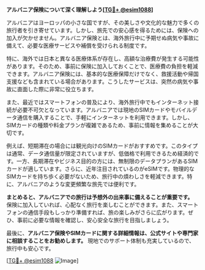 **アルバニア保険について深く理解しよう[[TG💪+ @esim1088](https://t.me/s/esim1088)]**

アルバニアはヨーロッパの小さな国ですが、その美しさや文化的な魅力で多くの旅行者を引き寄せています。しかし、旅先での安心感を得るためには、保険への加入が欠かせません。アルバニア保険とは、海外旅行中に予期せぬ病気や事故に備えて、必要な医療サービスや補償を受けられる制度です。

特に、海外では日本と異なる医療体系が存在し、高額な治療費が発生する可能性があります。そのため、事前に保険に加入しておくことで、医療費の負担を軽減できます。アルバニア保険には、基本的な医療保障だけでなく、救援活動や帰国支援なども含まれている場合があります。こうしたサービスは、突然の病気や事故に直面した際に非常に役立ちます。

また、最近ではスマートフォンの普及により、海外旅行中でもインターネット接続が必要不可欠となっています。アルバニアでは現地のSIMカードやモバイルデータ通信を購入することで、手軽にインターネットを利用できます。しかし、SIMカードの種類や料金プランが複雑であるため、事前に情報を集めることが大切です。

例えば、短期滞在の場合には観光向けのSIMカードがおすすめです。このタイプは通常、データ通信量が限定されていますが、低価格で利用できるため経済的です。一方、長期滞在やビジネス目的の方には、無制限のデータプランがあるSIMカードが適しています。さらに、近年注目されているのがeSIMです。物理的なSIMカードを持ち歩く必要がないため、旅行中の煩わしさを軽減できます。特に、アルバニアのような変更頻繁な旅先では便利です。

**まとめると、アルバニアでの旅行は予想外の出来事に備えることが重要です。** 保険に加入していれば、心配なく旅行を楽しむことができます。また、スマートフォンの通信手段もしっかり準備すれば、旅の楽しみがさらに広がります。ぜひ、事前に必要な情報を確認し、安心安全な旅行を目指しましょう。

最後に、**アルバニア保険やSIMカードに関する詳細情報は、公式サイトや専門家に相談することをお勧めします。** 現地でのサポート体制も充実しているので、旅行中も安心です。

[[TG💪+ @esim1088](https://t.me/s/esim1088) ![Image](https://i.postimg.cc/Y0z9fWf4/image.png)]